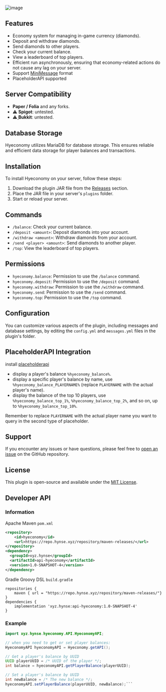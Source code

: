 ![image](https://cdn.modrinth.com/data/HrYlg7yE/images/0971ab6c446a501992abca0b630864cd345f3cb6.png)
## Features
- Economy system for managing in-game currency (diamonds).
- Deposit and withdraw diamonds.
- Send diamonds to other players.
- Check your current balance.
- View a leaderboard of top players.
- Efficient run asynchronously, ensuring that economy-related actions do not cause any lag on your server.
- Support [MiniMessage](https://docs.advntr.dev/minimessage/format.html) format 
- PlaceholderAPI supported

## Server Compatibility
- **Paper / Folia** and any forks.
- ⚠️ **Spigot**: untested.
- ⚠️ **ฺBukkit**: untested.

## Database Storage

Hyeconomy utilizes MariaDB for database storage. This ensures reliable and efficient data storage for player balances and transactions.

## Installation

To install Hyeconomy on your server, follow these steps:

1. Download the plugin JAR file from the [Releases](https://github.com/MidnightTale/hyeconomy/releases) section.
2. Place the JAR file in your server's `plugins` folder.
3. Start or reload your server.

## Commands

- `/balance`: Check your current balance.
- `/deposit <amount>`: Deposit diamonds into your account.
- `/withdraw <amount>`: Withdraw diamonds from your account.
- `/send <player> <amount>`: Send diamonds to another player.
- `/top`: View the leaderboard of top players.

## Permissions

- `hyeconomy.balance`: Permission to use the `/balance` command.
- `hyeconomy.deposit`: Permission to use the `/deposit` command.
- `hyeconomy.withdraw`: Permission to use the `/withdraw` command.
- `hyeconomy.send`: Permission to use the `/send` command.
- `hyeconomy.top`: Permission to use the `/top` command.

## Configuration

You can customize various aspects of the plugin, including messages and database settings, by editing the `config.yml` and `messages.yml` files in the plugin's folder.

## PlaceholderAPI Integration
install [placeholderapi](https://www.spigotmc.org/resources/placeholderapi.6245/)
  - display a player's balance `%hyeconomy_balance%`.
  - display a specific player's balance by name, use `%hyeconomy_balance_PLAYERNAME%` (replace `PLAYERNAME` with the actual player's name).
  - display the balance of the top 10 players, use `%hyeconomy_balance_top_1%`, `%hyeconomy_balance_top_2%`, and so on, up to `%hyeconomy_balance_top_10%`.

Remember to replace `PLAYERNAME` with the actual player name you want to query in the second type of placeholder.

## Support

If you encounter any issues or have questions, please feel free to [open an issue](https://github.com/MidnightTale/hyeconomy/issues) on the GitHub repository.

## License

This plugin is open-source and available under the [MIT License](LICENSE).

## Developer API
### Information
Apache Maven `pom.xml`
```xml
<repository>
    <id>hyeconomy</id>
    <url>https://repo.hynse.xyz/repository/maven-releases/</url>
</repository>
<dependency>
  <groupId>xyz.hynse</groupId>
  <artifactId>api-hyeconomy</artifactId>
  <version>1.0-SNAPSHOT-4</version>
</dependency>
```
Gradle Groovy DSL `build.gradle`
```gradlee
repositories {
    maven { url = "https://repo.hynse.xyz/repository/maven-releases/"}
}
dependencies { 
    implementation 'xyz.hynse:api-hyeconomy:1.0-SNAPSHOT-4'
}
```


### Example
```java
import xyz.hynse.hyeconomy.API.HyeconomyAPI;

// when you need to get or set player balances:
HyeconomyAPI hyeconomyAPI = Hyeconomy.getAPI();

// Get a player's balance by UUID
UUID playerUUID = /* UUID of the player */;
int balance = hyeconomyAPI.getPlayerBalance(playerUUID);

// Set a player's balance by UUID
int newBalance = /* The new balance */;
hyeconomyAPI.setPlayerBalance(playerUUID, newBalance);```
